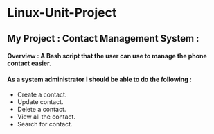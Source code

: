 # Linux-Unit-Project


## My Project :  Contact Management System :

#### Overview : A Bash script that the user can use to manage the phone contact easier. 

#### As a system administrator I should be able to do the following :
- Create a contact.
- Update contact.
- Delete a contact.
- View all the contact.
- Search for contact.
